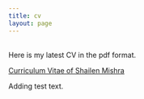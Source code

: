 ```yaml
---
title: cv
layout: page
---
```

<br>
Here is my latest CV in the pdf format.

[Curriculum Vitae of Shailen Mishra](https://shailenmishra.github.io/assets/files/3-cv.pdf)

Adding test text.

